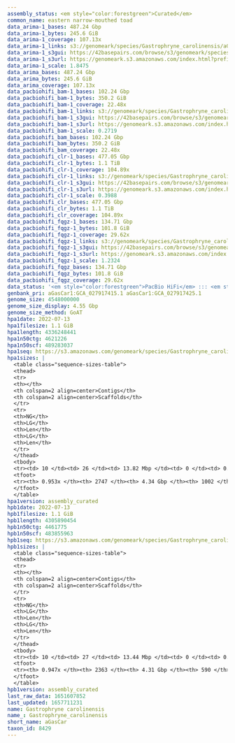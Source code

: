 ```yaml
---
assembly_status: <em style="color:forestgreen">Curated</em>
common_name: eastern narrow-mouthed toad
data_arima-1_bases: 487.24 Gbp
data_arima-1_bytes: 245.6 GiB
data_arima-1_coverage: 107.13x
data_arima-1_links: s3://genomeark/species/Gastrophryne_carolinensis/aGasCar1/genomic_data/arima/<br>
data_arima-1_s3gui: https://42basepairs.com/browse/s3/genomeark/species/Gastrophryne_carolinensis/aGasCar1/genomic_data/arima/
data_arima-1_s3url: https://genomeark.s3.amazonaws.com/index.html?prefix=species/Gastrophryne_carolinensis/aGasCar1/genomic_data/arima/
data_arima-1_scale: 1.8475
data_arima_bases: 487.24 Gbp
data_arima_bytes: 245.6 GiB
data_arima_coverage: 107.13x
data_pacbiohifi_bam-1_bases: 102.24 Gbp
data_pacbiohifi_bam-1_bytes: 350.2 GiB
data_pacbiohifi_bam-1_coverage: 22.48x
data_pacbiohifi_bam-1_links: s3://genomeark/species/Gastrophryne_carolinensis/aGasCar1/genomic_data/pacbio_hifi/<br>
data_pacbiohifi_bam-1_s3gui: https://42basepairs.com/browse/s3/genomeark/species/Gastrophryne_carolinensis/aGasCar1/genomic_data/pacbio_hifi/
data_pacbiohifi_bam-1_s3url: https://genomeark.s3.amazonaws.com/index.html?prefix=species/Gastrophryne_carolinensis/aGasCar1/genomic_data/pacbio_hifi/
data_pacbiohifi_bam-1_scale: 0.2719
data_pacbiohifi_bam_bases: 102.24 Gbp
data_pacbiohifi_bam_bytes: 350.2 GiB
data_pacbiohifi_bam_coverage: 22.48x
data_pacbiohifi_clr-1_bases: 477.05 Gbp
data_pacbiohifi_clr-1_bytes: 1.1 TiB
data_pacbiohifi_clr-1_coverage: 104.89x
data_pacbiohifi_clr-1_links: s3://genomeark/species/Gastrophryne_carolinensis/aGasCar1/genomic_data/pacbio_hifi/<br>
data_pacbiohifi_clr-1_s3gui: https://42basepairs.com/browse/s3/genomeark/species/Gastrophryne_carolinensis/aGasCar1/genomic_data/pacbio_hifi/
data_pacbiohifi_clr-1_s3url: https://genomeark.s3.amazonaws.com/index.html?prefix=species/Gastrophryne_carolinensis/aGasCar1/genomic_data/pacbio_hifi/
data_pacbiohifi_clr-1_scale: 0.3988
data_pacbiohifi_clr_bases: 477.05 Gbp
data_pacbiohifi_clr_bytes: 1.1 TiB
data_pacbiohifi_clr_coverage: 104.89x
data_pacbiohifi_fqgz-1_bases: 134.71 Gbp
data_pacbiohifi_fqgz-1_bytes: 101.8 GiB
data_pacbiohifi_fqgz-1_coverage: 29.62x
data_pacbiohifi_fqgz-1_links: s3://genomeark/species/Gastrophryne_carolinensis/aGasCar1/genomic_data/pacbio_hifi/<br>
data_pacbiohifi_fqgz-1_s3gui: https://42basepairs.com/browse/s3/genomeark/species/Gastrophryne_carolinensis/aGasCar1/genomic_data/pacbio_hifi/
data_pacbiohifi_fqgz-1_s3url: https://genomeark.s3.amazonaws.com/index.html?prefix=species/Gastrophryne_carolinensis/aGasCar1/genomic_data/pacbio_hifi/
data_pacbiohifi_fqgz-1_scale: 1.2324
data_pacbiohifi_fqgz_bases: 134.71 Gbp
data_pacbiohifi_fqgz_bytes: 101.8 GiB
data_pacbiohifi_fqgz_coverage: 29.62x
data_status: '<em style="color:forestgreen">PacBio HiFi</em> ::: <em style="color:forestgreen">Arima</em>'
genbank_pri: aGasCar1:GCA_027917415.1 aGasCar1:GCA_027917425.1
genome_size: 4548000000
genome_size_display: 4.55 Gbp
genome_size_method: GoAT
hpa1date: 2022-07-13
hpa1filesize: 1.1 GiB
hpa1length: 4336248441
hpa1n50ctg: 4621226
hpa1n50scf: 489283037
hpa1seq: https://s3.amazonaws.com/genomeark/species/Gastrophryne_carolinensis/aGasCar1/assembly_curated/aGasCar1.hap1.cur.20220713.fasta.gz
hpa1sizes: |
  <table class="sequence-sizes-table">
  <thead>
  <tr>
  <th></th>
  <th colspan=2 align=center>Contigs</th>
  <th colspan=2 align=center>Scaffolds</th>
  </tr>
  <tr>
  <th>NG</th>
  <th>LG</th>
  <th>Len</th>
  <th>LG</th>
  <th>Len</th>
  </tr>
  </thead>
  <tbody>
  <tr><td> 10 </td><td> 26 </td><td> 13.82 Mbp </td><td> 0 </td><td> 0.66 Gbp </td></tr>  <tr><td> 20 </td><td> 64 </td><td> 9.93 Mbp </td><td> 1 </td><td> 0.63 Gbp </td></tr>  <tr><td> 30 </td><td> 117 </td><td> 7.47 Mbp </td><td> 2 </td><td> 0.53 Gbp </td></tr>  <tr><td> 40 </td><td> 183 </td><td> 6.12 Mbp </td><td> 2 </td><td> 0.53 Gbp </td></tr>  <tr style="background-color:#cccccc;"><td> 50 </td><td> 269 </td><td style="background-color:#88ff88;"> 4.62 Mbp </td><td> 3 </td><td style="background-color:#88ff88;"> 489.28 Mbp </td></tr>  <tr><td> 60 </td><td> 381 </td><td> 3.54 Mbp </td><td> 4 </td><td> 459.08 Mbp </td></tr>  <tr><td> 70 </td><td> 533 </td><td> 2.53 Mbp </td><td> 5 </td><td> 441.14 Mbp </td></tr>  <tr><td> 80 </td><td> 756 </td><td> 1.64 Mbp </td><td> 7 </td><td> 208.51 Mbp </td></tr>  <tr><td> 90 </td><td> 1167 </td><td> 0.64 Mbp </td><td> 10 </td><td> 172.28 Mbp </td></tr>  <tr><td> 100 </td><td> 0 </td><td>  </td><td> 0 </td><td>  </td></tr>  </tbody>
  <tfoot>
  <tr><th> 0.953x </th><th> 2747 </th><th> 4.34 Gbp </th><th> 1002 </th><th> 4.34 Gbp </th></tr>
  </tfoot>
  </table>
hpa1version: assembly_curated
hpb1date: 2022-07-13
hpb1filesize: 1.1 GiB
hpb1length: 4305890454
hpb1n50ctg: 4461775
hpb1n50scf: 483855963
hpb1seq: https://s3.amazonaws.com/genomeark/species/Gastrophryne_carolinensis/aGasCar1/assembly_curated/aGasCar1.hap2.cur.20220713.fasta.gz
hpb1sizes: |
  <table class="sequence-sizes-table">
  <thead>
  <tr>
  <th></th>
  <th colspan=2 align=center>Contigs</th>
  <th colspan=2 align=center>Scaffolds</th>
  </tr>
  <tr>
  <th>NG</th>
  <th>LG</th>
  <th>Len</th>
  <th>LG</th>
  <th>Len</th>
  </tr>
  </thead>
  <tbody>
  <tr><td> 10 </td><td> 27 </td><td> 13.44 Mbp </td><td> 0 </td><td> 0.66 Gbp </td></tr>  <tr><td> 20 </td><td> 66 </td><td> 9.99 Mbp </td><td> 1 </td><td> 0.63 Gbp </td></tr>  <tr><td> 30 </td><td> 119 </td><td> 7.27 Mbp </td><td> 2 </td><td> 0.52 Gbp </td></tr>  <tr><td> 40 </td><td> 189 </td><td> 5.75 Mbp </td><td> 3 </td><td> 483.86 Mbp </td></tr>  <tr style="background-color:#cccccc;"><td> 50 </td><td> 278 </td><td style="background-color:#88ff88;"> 4.46 Mbp </td><td> 3 </td><td style="background-color:#88ff88;"> 483.86 Mbp </td></tr>  <tr><td> 60 </td><td> 396 </td><td> 3.33 Mbp </td><td> 4 </td><td> 459.95 Mbp </td></tr>  <tr><td> 70 </td><td> 555 </td><td> 2.43 Mbp </td><td> 5 </td><td> 441.38 Mbp </td></tr>  <tr><td> 80 </td><td> 791 </td><td> 1.54 Mbp </td><td> 7 </td><td> 207.53 Mbp </td></tr>  <tr><td> 90 </td><td> 1231 </td><td> 0.60 Mbp </td><td> 10 </td><td> 162.84 Mbp </td></tr>  <tr><td> 100 </td><td> 0 </td><td>  </td><td> 0 </td><td>  </td></tr>  </tbody>
  <tfoot>
  <tr><th> 0.947x </th><th> 2363 </th><th> 4.31 Gbp </th><th> 590 </th><th> 4.31 Gbp </th></tr>
  </tfoot>
  </table>
hpb1version: assembly_curated
last_raw_data: 1651607852
last_updated: 1657711231
name: Gastrophryne carolinensis
name_: Gastrophryne_carolinensis
short_name: aGasCar
taxon_id: 8429
---
```

